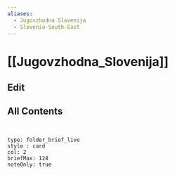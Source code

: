 ```yaml
---
aliases:
  - Jugovzhodna Slovenija
  - Slovenia-South-East
---
```


# [[Jugovzhodna_Slovenija]] 


## Edit

## All Contents

```folderv
```

```folderv
```

```ccard
type: folder_brief_live
style : card
col: 2
briefMax: 128
noteOnly: true
```
